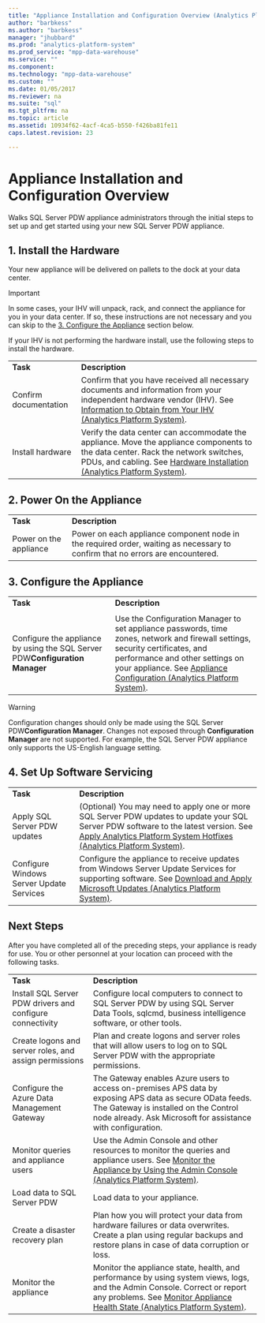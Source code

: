 ```yaml
---
title: "Appliance Installation and Configuration Overview (Analytics Platform System)"
author: "barbkess" 
ms.author: "barbkess"
manager: "jhubbard"	  
ms.prod: "analytics-platform-system"
ms.prod_service: "mpp-data-warehouse"
ms.service: ""
ms.component:
ms.technology: "mpp-data-warehouse"
ms.custom: ""
ms.date: 01/05/2017
ms.reviewer: na
ms.suite: "sql"
ms.tgt_pltfrm: na
ms.topic: article
ms.assetid: 10934f62-4acf-4ca5-b550-f426ba81fe11
caps.latest.revision: 23

---
```

# Appliance Installation and Configuration Overview
Walks SQL Server PDW appliance administrators through the initial steps to set up and get started using your new SQL Server PDW appliance.  
  
<!-- MISSING LINKS ## <a name="BeforeYouBegin"></a>Before You Begin  
Before you begin to install, configure, and use your new appliance, we recommend reviewing information about the appliance components. Review the following to familiarize yourself with the appliance:  
  
-   Review [Understanding the Appliance Nodes and Hardware (SQL Server PDW)](assetId:///f60f419f-d1e1-403d-8cf9-07e7ef6d6627) to be sure you understand the components included in your new appliance.  
  
-   Review [Connecting to SQL Server PDW (SQL Server PDW)](assetId:///721851d5-e521-4d5b-ba6d-8e2e9d3c7808) to understand how and when appliance administrators will connect to each appliance node.  
-->

## <a name="InstallHardware"></a>1. Install the Hardware  
Your new appliance will be delivered on pallets to the dock at your data center.  
  
> [!IMPORTANT]  
> In some cases, your IHV will unpack, rack, and connect the appliance for you in your data center. If so, these instructions are not necessary and you can skip to the [3. Configure the Appliance](#ConfigureAppliance) section below.  
  
If your IHV is not performing the hardware install, use the following steps to install the hardware.  
  
|||  
|-|-|  
|**Task**|**Description**|  
|Confirm documentation|Confirm that you have received all necessary documents and information from your independent hardware vendor (IHV). See [Information to Obtain from Your IHV &#40;Analytics Platform System&#41;](information-to-obtain-from-your-ihv.md).|  
|Install hardware|Verify the data center can accommodate the appliance. Move the appliance components to the data center. Rack the network switches, PDUs, and cabling. See [Hardware Installation &#40;Analytics Platform System&#41;](hardware-installation.md).|  
  
## <a name="PowerOnAppliance"></a>2. Power On the Appliance  
  
|||  
|-|-|  
|**Task**|**Description**|  
|Power on the appliance|Power on each appliance component node in the required order, waiting as necessary to confirm that no errors are encountered.|  
  
## <a name="ConfigureAppliance"></a>3. Configure the Appliance  
  
|||  
|-|-|  
|**Task**|**Description**|  
|||  
|Configure the appliance by using the SQL Server PDW**Configuration Manager**|Use the Configuration Manager to set appliance passwords, time zones, network and firewall settings, security certificates, and performance and other settings on your appliance. See [Appliance Configuration &#40;Analytics Platform System&#41;](appliance-configuration.md).|  
  
> [!WARNING]  
> Configuration changes should only be made using the SQL Server PDW**Configuration Manager**. Changes not exposed through **Configuration Manager** are not supported. For example, the SQL Server PDW appliance only supports the US-English language setting.  
  
## <a name="SoftwareServicing"></a>4. Set Up Software Servicing  
  
|||  
|-|-|  
|**Task**|**Description**|  
|Apply SQL Server PDW updates|(Optional) You may need to apply one or more SQL Server PDW updates to update your SQL Server PDW software to the latest version. See [Apply Analytics Platform System Hotfixes &#40;Analytics Platform System&#41;](apply-analytics-platform-system-hotfixes.md).|  
|Configure Windows Server Update Services|Configure the appliance to receive updates from Windows Server Update Services for supporting software. See [Download and Apply Microsoft Updates &#40;Analytics Platform System&#41;](download-and-apply-microsoft-updates.md).|  
  
## <a name="NextSteps"></a>Next Steps  
After you have completed all of the preceding steps, your appliance is ready for use. You or other personnel at your location can proceed with the following tasks.  
  
|||  
|-|-|  
|**Task**|**Description**|  
|Install SQL Server PDW drivers and configure connectivity|Configure local computers to connect to SQL Server PDW by using SQL Server Data Tools, sqlcmd, business intelligence software, or other tools. <!-- MISSING LINKS See [Client Tools (SQL Server PDW)](assetId:///721851d5-e521-4d5b-ba6d-8e2e9d3c7808).-->|  
|Create logons and server roles, and assign permissions|Plan and create logons and server roles that will allow users to log on to SQL Server PDW with the appropriate permissions. <!-- MISSING LINKS See [PDW Permissions &#40;SQL Server PDW&#41;](../sqlpdw/pdw-permissions-sql-server-pdw.md).-->|  
|Configure the Azure Data Management Gateway|The Gateway enables Azure users to access on-premises APS data by exposing APS data as secure OData feeds. The Gateway is installed on the Control node already. Ask Microsoft for assistance with configuration.|  
|Monitor queries and appliance users|Use the Admin Console and other resources to monitor the queries and appliance users. See [Monitor the Appliance by Using the Admin Console &#40;Analytics Platform System&#41;](monitor-the-appliance-by-using-the-admin-console.md)<!-- MISSING LINKS and [User Sessions &#40;SQL Server PDW&#41;](../sqlpdw/user-sessions-sql-server-pdw.md)-->.|  
|Load data to SQL Server PDW|Load data to your appliance. <!-- MISSING LINKS See [Load &#40;SQL Server PDW&#41;](../sqlpdw/load-sql-server-pdw.md).-->|  
|Create a disaster recovery plan|Plan how you will protect your data from hardware failures or data overwrites. Create a plan using regular backups and restore plans in case of data corruption or loss. <!-- MISSING LINKS See [Create a Disaster Recovery Plan &#40;SQL Server PDW&#41;](../sqlpdw/create-a-disaster-recovery-plan-sql-server-pdw.md).-->|  
|Monitor the appliance|Monitor the appliance state, health, and performance by using system views, logs, and the Admin Console. Correct or report any problems. See [Monitor Appliance Health State &#40;Analytics Platform System&#41;](../relational-databases/system-dynamic-management-views/sys-dm-pdw-component-health-status-transact-sql.md).|  
